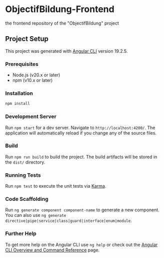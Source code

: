 # ObjectifBildung-Frontend
the frontend repository of the "ObjectifBildung" project

## Project Setup

This project was generated with [Angular CLI](https://github.com/angular/angular-cli) version 19.2.5.

### Prerequisites

- Node.js (v20.x or later)
- npm (v10.x or later)

### Installation

```bash
npm install
```

### Development Server

Run `npm start` for a dev server. Navigate to `http://localhost:4200/`. The application will automatically reload if you change any of the source files.

### Build

Run `npm run build` to build the project. The build artifacts will be stored in the `dist/` directory.

### Running Tests

Run `npm test` to execute the unit tests via [Karma](https://karma-runner.github.io).

### Code Scaffolding

Run `ng generate component component-name` to generate a new component. You can also use `ng generate directive|pipe|service|class|guard|interface|enum|module`.

### Further Help

To get more help on the Angular CLI use `ng help` or check out the [Angular CLI Overview and Command Reference](https://angular.dev/tools/cli) page.

